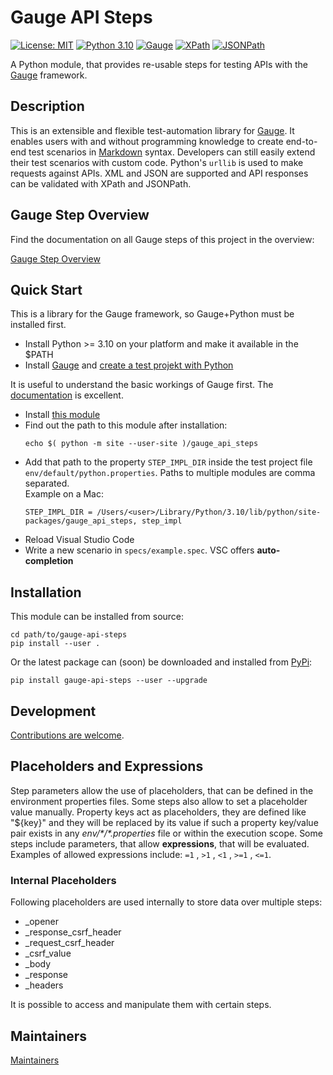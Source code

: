 # Gauge API Steps

[![License: MIT](https://img.shields.io/badge/License-MIT-blue.svg)](./LICENCE)
[![Python 3.10](https://img.shields.io/badge/Python-3.10-blue.svg?logo=python&logoColor=white)](https://www.python.org/downloads/release/python-31012/)
[![Gauge](https://img.shields.io/badge/Framework-Gauge-blue)](https://github.com/getgauge)
[![XPath](https://img.shields.io/badge/XPath-blue)](https://www.w3schools.com/xml/xpath_syntax.asp)
[![JSONPath](https://img.shields.io/badge/JSONPath-blue)](https://github.com/h2non/jsonpath-ng)

A Python module, that provides re-usable steps for testing APIs with the [Gauge](https://gauge.org/) framework.

## Description

This is an extensible and flexible test-automation library for [Gauge](https://gauge.org). It enables users with and without programming knowledge to create end-to-end test scenarios in [Markdown](https://www.markdownguide.org/) syntax. Developers can still easily extend their test scenarios with custom code. Python's `urllib` is used to make requests against APIs. XML and JSON are supported and API responses can be validated with XPath and JSONPath.

## Gauge Step Overview

Find the documentation on all Gauge steps of this project in the overview:

[Gauge Step Overview](./docs/STEPS.md)

## Quick Start

This is a library for the Gauge framework, so Gauge+Python must be installed first.

* Install Python >= 3.10 on your platform and make it available in the \$PATH
* Install [Gauge](https://docs.gauge.org/getting_started/installing-gauge.html?language=python&ide=vscode) and [create a test projekt with Python](https://docs.gauge.org/getting_started/create-test-project.html?os=macos&language=python&ide=vscode)

It is useful to understand the basic workings of Gauge first. The [documentation](https://docs.gauge.org/?os=macos&language=python&ide=vscode) is excellent.

* Install [this module](#installation)
* Find out the path to this module after installation:
  ```shell
  echo $( python -m site --user-site )/gauge_api_steps
  ```
* Add that path to the property `STEP_IMPL_DIR` inside the test project file `env/default/python.properties`. Paths to multiple modules are comma separated.\
Example on a Mac:
  ```
  STEP_IMPL_DIR = /Users/<user>/Library/Python/3.10/lib/python/site-packages/gauge_api_steps, step_impl
  ```
* Reload Visual Studio Code
* Write a new scenario in `specs/example.spec`. VSC offers **auto-completion**

## Installation

This module can be installed from source:

```shell
cd path/to/gauge-api-steps
pip install --user .
```

Or the latest package can (soon) be downloaded and installed from [PyPi](https://pypi.org):

```shell
pip install gauge-api-steps --user --upgrade
```

## Development

[Contributions are welcome](./docs/CONTRIBUTING.md).

## Placeholders and Expressions

Step parameters allow the use of placeholders, that can be defined in the environment properties files. Some steps also allow to set a placeholder value manually. Property keys act as placeholders, they are defined like "\${key}" and they will be replaced by its value if such a property key/value pair exists in any _env/\*/\*.properties_ file or within the execution scope.
Some steps include parameters, that allow **expressions**, that will be evaluated.
Examples of allowed expressions include: `=1` , `>1` , `<1` , `>=1` , `<=1`.

### Internal Placeholders

Following placeholders are used internally to store data over multiple steps:

* \_opener
* \_response\_csrf\_header
* \_request\_csrf\_header
* \_csrf\_value
* \_body
* \_response
* \_headers

It is possible to access and manipulate them with certain steps.

## Maintainers

[Maintainers](./docs/MAINTAINERS.md)
